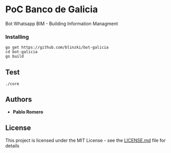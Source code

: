 # PoC Banco de Galicia 

Bot Whatsapp BIM - Building Information Managment

### Installing

```
go get https://github.com/blinzki/bot-galicia
cd bot-galicia
go build
```
## Test 

```
./core
```

## Authors

* **Pablo Romero** 

## License

This project is licensed under the MIT License - see the [LICENSE.md](LICENSE.md) file for details

